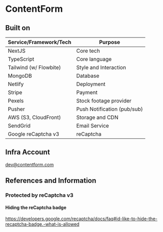 # ContentForm

## Built on

| Service/Framework/Tech | Purpose                     |
| ---------------------- | --------------------------- |
| NextJS                 | Core tech                   |
| TypeScript             | Core language               |
| Tailwind (w/ Flowbite) | Style and Interaction       |
| MongoDB                | Database                    |
| Netlify                | Deployment                  |
| Stripe                 | Payment                     |
| Pexels                 | Stock footage provider      |
| Pusher                 | Push Notification (pub/sub) |
| AWS (S3, CloudFront)   | Storage and CDN             |
| SendGrid               | Email Service               |
| Google reCaptcha v3    | reCaptcha                   |

## Infra Account

dev@contentform.com

## References and Information

### Protected by reCaptcha v3

#### Hiding the reCaptcha badge

https://developers.google.com/recaptcha/docs/faq#id-like-to-hide-the-recaptcha-badge.-what-is-allowed
